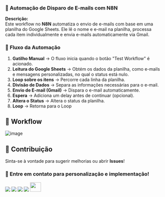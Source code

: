 ### 📧 **Automação de Disparo de E-mails com N8N**  

**Descrição:**  
Este workflow no **N8N** automatiza o envio de e-mails com base em uma planilha do Google Sheets. Ele lê o nome e e-mail na planilha, processa cada item individualmente e envia e-mails automaticamente via Gmail.  

### 🔗 **Fluxo da Automação**  

1. **Gatilho Manual** → O fluxo inicia quando o botão "Test Workflow" é acionado.  
2. **Leitura do Google Sheets** → Obtém os dados da planilha, como e-mails e mensagens personalizadas, no qual o status está nulo.  
3. **Loop sobre os itens** → Percorre cada linha da planilha.  
4. **Divisão de Dados** → Separa as informações necessárias para o e-mail.  
5. **Envio de E-mail (Gmail)** → Dispara o e-mail automaticamente.  
6. **Espera** → Adiciona um delay antes de continuar (opcional).  
7. **Altera o Status** → Altera o status da planilha.
8. **Loop** → Retorna para o Loop

## 👤 Workflow
![image](https://github.com/user-attachments/assets/f7e0eb80-1ab1-41ea-8ca4-b9721aaa331d)


## 📌 Contribuição
Sinta-se à vontade para sugerir melhorias ou abrir **Issues**!

### 📌 Entre em contato para personalização e implementação!
<div> 
  <a href="https://github.com/bendogabriel" target="_blank"><img src="https://img.shields.io/badge/GitHub-100000?style=for-the-badge&logo=github&logoColor=white" target="_blank"></a>
  <a href="https://www.linkedin.com/in/gabriel-bendo" target="_blank"><img src="https://img.shields.io/badge/-LinkedIn-%230077B5?style=for-the-badge&logo=linkedin&logoColor=white" target="_blank"></a>
  <a href="https://instagram.com/agencianexateam" target="_blank"><img src="https://img.shields.io/badge/-Instagram-%23E4405F?style=for-the-badge&logo=instagram&logoColor=white" target="_blank"></a>
  <a href="mailto:gmbendo14@gmail.com"><img src="https://img.shields.io/badge/-Gmail-%23333?style=for-the-badge&logo=gmail&logoColor=white" target="_blank"></a>
  <a href="https://www.nexateam.com.br/homenexa" target="_blank"><img src="https://github.com/user-attachments/assets/d0c56062-1934-42ff-8712-514f7072d5f8" width="35px" height="30px"></a>

</div>
